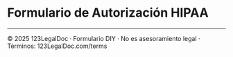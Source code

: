 # Formulario de Autorización HIPAA

---
© 2025 123LegalDoc · Formulario DIY · No es asesoramiento legal · Términos: 123LegalDoc.com/terms
